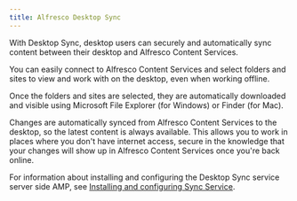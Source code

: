 ```yaml
---
title: Alfresco Desktop Sync
---
```


With Desktop Sync, desktop users can securely and automatically sync content between their desktop and Alfresco Content Services.

You can easily connect to Alfresco Content Services and select folders and sites to view and work with on the desktop, 
even when working offline.

Once the folders and sites are selected, they are automatically downloaded and visible using Microsoft File Explorer (for Windows) 
or Finder (for Mac).

Changes are automatically synced from Alfresco Content Services to the desktop, so the latest content is always available. 
This allows you to work in places where you don't have internet access, secure in the knowledge that your changes will show up 
in Alfresco Content Services once you're back online.

For information about installing and configuring the Desktop Sync service server side AMP, 
see [Installing and configuring Sync Service](TODO_LINK:https://docs.alfresco.com/syncservice/concepts/desktopsync-admin.html).

